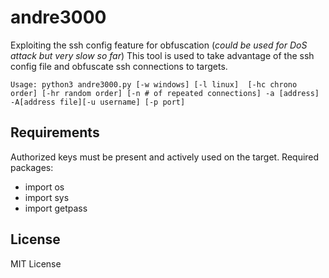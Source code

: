 # andre3000
Exploiting the ssh config feature for obfuscation (*could be used for DoS attack but very slow so far*)
This tool is used to take advantage of the ssh config file and obfuscate ssh connections to targets.


`Usage: python3 andre3000.py [-w windows] [-l linux]  [-hc chrono order] [-hr random order] [-n # of repeated connections] -a [address] -A[address file][-u username] [-p port]`
## Requirements

Authorized keys must be present and actively used on the target.
Required packages:
- import os
- import sys
- import getpass

## License

MIT License
